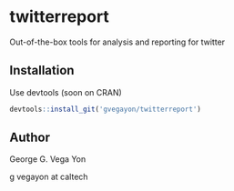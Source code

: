 # twitterreport
Out-of-the-box tools for analysis and reporting for twitter

## Installation
Use devtools (soon on CRAN)

```r
devtools::install_git('gvegayon/twitterreport')
```

## Author
George G. Vega Yon

g vegayon at caltech
